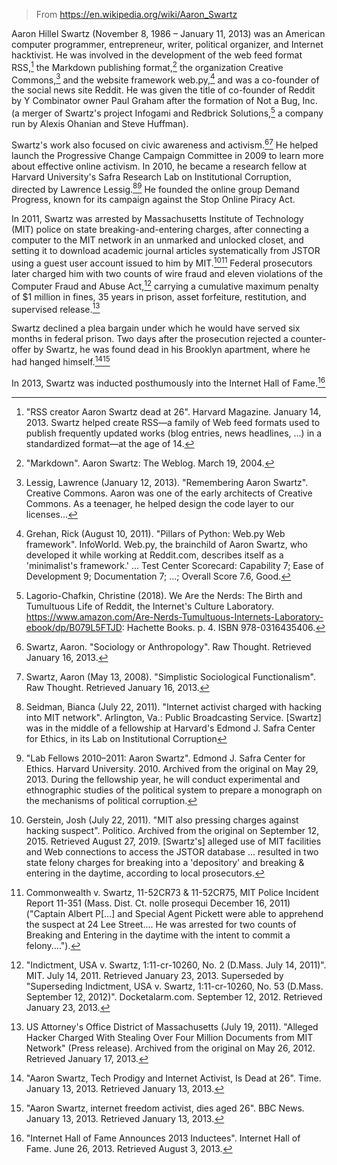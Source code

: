 > From https://en.wikipedia.org/wiki/Aaron_Swartz

Aaron Hillel Swartz (November 8, 1986 – January 11, 2013) was an American computer programmer, entrepreneur, writer, political organizer, and Internet hacktivist. He was involved in the development of the web feed format RSS,[^3] the Markdown publishing format,[^4] the organization Creative Commons,[^lessig] and the website framework web.py,[^6] and was a co-founder of the social news site Reddit. He was given the title of co-founder of Reddit by Y Combinator owner Paul Graham after the formation of Not a Bug, Inc. (a merger of Swartz's project Infogami and Redbrick Solutions,[^7] a company run by Alexis Ohanian and Steve Huffman).

Swartz's work also focused on civic awareness and activism.[^8][^9] He helped launch the Progressive Change Campaign Committee in 2009 to learn more about effective online activism. In 2010, he became a research fellow at Harvard University's Safra Research Lab on Institutional Corruption, directed by Lawrence Lessig.[^10][^11] He founded the online group Demand Progress, known for its campaign against the Stop Online Piracy Act.

In 2011, Swartz was arrested by Massachusetts Institute of Technology (MIT) police on state breaking-and-entering charges, after connecting a computer to the MIT network in an unmarked and unlocked closet, and setting it to download academic journal articles systematically from JSTOR using a guest user account issued to him by MIT.[^12][^13] Federal prosecutors later charged him with two counts of wire fraud and eleven violations of the Computer Fraud and Abuse Act,[^14] carrying a cumulative maximum penalty of \$1 million in fines, 35 years in prison, asset forfeiture, restitution, and supervised release.[^15]

Swartz declined a plea bargain under which he would have served six months in federal prison. Two days after the prosecution rejected a counter-offer by Swartz, he was found dead in his Brooklyn apartment, where he had hanged himself.[^16][^17]

In 2013, Swartz was inducted posthumously into the Internet Hall of Fame.[^18]

[^3]: "RSS creator Aaron Swartz dead at 26". Harvard Magazine. January 14, 2013. Swartz helped create RSS—a family of Web feed formats used to publish frequently updated works (blog entries, news headlines, ...) in a standardized format—at the age of 14.

[^4]: "Markdown". Aaron Swartz: The Weblog. March 19, 2004.

[^lessig]: Lessig, Lawrence (January 12, 2013). "Remembering Aaron Swartz". Creative Commons. Aaron was one of the early architects of Creative Commons. As a teenager, he helped design the code layer to our licenses...

[^6]: Grehan, Rick (August 10, 2011). "Pillars of Python: Web.py Web framework". InfoWorld. Web.py, the brainchild of Aaron Swartz, who developed it while working at Reddit.com, describes itself as a 'minimalist's framework.' ... Test Center Scorecard: Capability 7; Ease of Development 9; Documentation 7; ...; Overall Score 7.6, Good.

[^7]: Lagorio-Chafkin, Christine (2018). We Are the Nerds: The Birth and Tumultuous Life of Reddit, the Internet's Culture Laboratory. https://www.amazon.com/Are-Nerds-Tumultuous-Internets-Laboratory-ebook/dp/B079L5FTJD: Hachette Books. p. 4. ISBN 978-0316435406.

[^8]: Swartz, Aaron. "Sociology or Anthropology". Raw Thought. Retrieved January 16, 2013.

[^9]: Swartz, Aaron (May 13, 2008). "Simplistic Sociological Functionalism". Raw Thought. Retrieved January 16, 2013.

[^10]: Seidman, Bianca (July 22, 2011). "Internet activist charged with hacking into MIT network". Arlington, Va.: Public Broadcasting Service. [Swartz] was in the middle of a fellowship at Harvard's Edmond J. Safra Center for Ethics, in its Lab on Institutional Corruption

[^11]: "Lab Fellows 2010–2011: Aaron Swartz". Edmond J. Safra Center for Ethics. Harvard University. 2010. Archived from the original on May 29, 2013. During the fellowship year, he will conduct experimental and ethnographic studies of the political system to prepare a monograph on the mechanisms of political corruption.

[^12]: Gerstein, Josh (July 22, 2011). "MIT also pressing charges against hacking suspect". Politico. Archived from the original on September 12, 2015. Retrieved August 27, 2019. [Swartz's] alleged use of MIT facilities and Web connections to access the JSTOR database ... resulted in two state felony charges for breaking into a 'depository' and breaking & entering in the daytime, according to local prosecutors.

[^13]: Commonwealth v. Swartz, 11-52CR73 & 11-52CR75, MIT Police Incident Report 11-351 (Mass. Dist. Ct. nolle prosequi December 16, 2011) ("Captain Albert P[...] and Special Agent Pickett were able to apprehend the suspect at 24 Lee Street.... He was arrested for two counts of Breaking and Entering in the daytime with the intent to commit a felony....").

[^14]: "Indictment, USA v. Swartz, 1:11-cr-10260, No. 2 (D.Mass. July 14, 2011)". MIT. July 14, 2011. Retrieved January 23, 2013. Superseded by "Superseding Indictment, USA v. Swartz, 1:11-cr-10260, No. 53 (D.Mass. September 12, 2012)". Docketalarm.com. September 12, 2012. Retrieved January 23, 2013.

[^15]: US Attorney's Office District of Massachusetts (July 19, 2011). "Alleged Hacker Charged With Stealing Over Four Million Documents from MIT Network" (Press release). Archived from the original on May 26, 2012. Retrieved January 17, 2013.

[^16]: "Aaron Swartz, Tech Prodigy and Internet Activist, Is Dead at 26". Time. January 13, 2013. Retrieved January 13, 2013.

[^17]: "Aaron Swartz, internet freedom activist, dies aged 26". BBC News. January 13, 2013. Retrieved January 13, 2013.

[^18]: "Internet Hall of Fame Announces 2013 Inductees". Internet Hall of Fame. June 26, 2013. Retrieved August 3, 2013.
